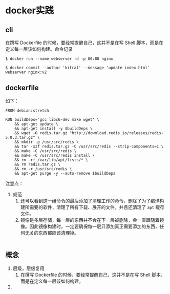 # docker实践

## cli

在撰写 Dockerfile 的时候，要经常提醒自己，这并不是在写 Shell 脚本，而是在定义每一层该如何构建。命令记录

```
$ docker run --name webserver -d -p 80:80 nginx

$ docker commit --author 'kitral' --message 'update index.html' webserver nginx:v2
```



## dockerfile

如下：

```
FROM debian:stretch

RUN buildDeps='gcc libc6-dev make wget' \
    && apt-get update \
    && apt-get install -y $buildDeps \
    && wget -O redis.tar.gz "http://download.redis.io/releases/redis-5.0.3.tar.gz" \
    && mkdir -p /usr/src/redis \
    && tar -xzf redis.tar.gz -C /usr/src/redis --strip-components=1 \
    && make -C /usr/src/redis \
    && make -C /usr/src/redis install \
    && rm -rf /var/lib/apt/lists/* \
    && rm redis.tar.gz \
    && rm -r /usr/src/redis \
    && apt-get purge -y --auto-remove $buildDeps
```

注意点：

1. 规范	
   1. 还可以看到这一组命令的最后添加了清理工作的命令，删除了为了编译构建所需要的软件，清理了所有下载、展开的文件，并且还清理了 `apt` 缓存文件。
   2. 镜像是多层存储，每一层的东西并不会在下一层被删除，会一直跟随着镜像。因此镜像构建时，一定要确保每一层只添加真正需要添加的东西，任何无关的东西都应该清理掉。



```

```

## 概念

1. 层级，层级复用
   1. 在撰写 Dockerfile 的时候，要经常提醒自己，这并不是在写 Shell 脚本，而是在定义每一层该如何构建。
2. 